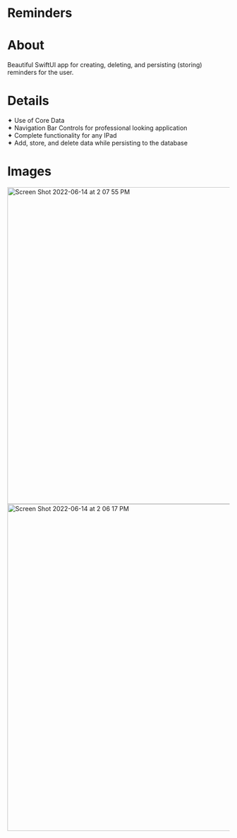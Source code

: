 # Reminders

<h1>About</h1>
Beautiful SwiftUI app for creating, deleting, and persisting (storing) reminders for the user.

<h1>Details</h1>
✦ Use of Core Data <br>
✦ Navigation Bar Controls for professional looking application <br>
✦ Complete functionality for any IPad <br>
✦ Add, store, and delete data while persisting to the database <br>

<h1>Images</h1>

<img width="718" alt="Screen Shot 2022-06-14 at 2 07 55 PM" src="https://user-images.githubusercontent.com/87610332/173659501-3599f742-6c98-4c34-9916-dc198d8f338c.png">

<img width="741" alt="Screen Shot 2022-06-14 at 2 06 17 PM" src="https://user-images.githubusercontent.com/87610332/173659529-17bd36e0-40c6-4222-87fe-cf9606259e28.png">
